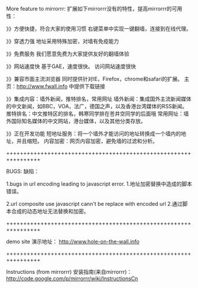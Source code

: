 More feature to mirrorrr:
扩展如下mirrorrr没有的特性，提高mirrorrr的可用性：

》》方便快捷，符合大家的使用习惯 右键菜单中实现一键翻墙，连接到在线代理。

》》穿透力强 地址采用特殊加密，对墙有免疫能力

》》免费服务 我们愿意免费为大家提供友好的翻墙体验

》》网站速度快 基于GAE，速度很快。 访问网站速度很快

》》兼容市面主流浏览器 同时提供针对IE，Firefox，chrome和safari的扩展。 主页：http://www.fwall.info 中提供下载链接

》》集成内容：墙外新闻，推特排名，常用网址 墙外新闻：集成国外主流新闻媒体的中文新闻，如BBC，VOA，法广，德国之声，以及香港台湾媒体的RSS新闻。 推特排名：中文推特区的排名，韩寒同学排在苍井空同学的后面哦 常用网址：墙外国际知名媒体的中文网站，港台媒体，以及其他分类存放。

》》正在开发功能 短地址服务：将一个墙外才能访问的地址转换成一个墙内的地址，并且缩短。 内容加密：网页内容加密，避免墙的过滤和分析。

++++++++++++++++++++++++++++++++++++++++++++++++++++++++++++++++

BUGS:
缺陷：

1.bugs in url encoding leading to javascript error. 1.地址加密替换中造成的脚本错误。

2.url composite use javascript cann't be replace with encoded url 2.通过脚本合成的动态地址无法替换和加密。

++++++++++++++++++++++++++++++++++++++++++++++++++++++++++++++++

demo site 演示地址： http://www.hole-on-the-wall.info

++++++++++++++++++++++++++++++++++++++++++++++++++++++++++++++++

Instructions (from mirrorrr) 安装指南(来自mirrorrr)：
http://code.google.com/p/mirrorrr/wiki/InstructionsCn
